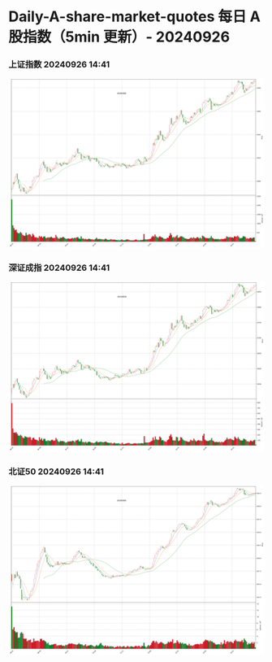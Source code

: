 
# Daily-A-share-market-quotes 每日 A 股指数（5min 更新）- 20240926

### 上证指数 20240926 14:41
![](./fig/2024/9/20240926-sh000001.png)

### 深证成指 20240926 14:41
![](./fig/2024/9/20240926-sz399001.png)

### 北证50 20240926 14:41
![](./fig/2024/9/20240926-bj899050.png)
